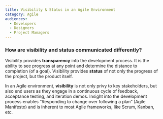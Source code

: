 ```yaml
---
title: Visibility & Status in an Agile Environment
category: Agile
audiences:
  - Developers
  - Designers
  - Project Managers
---
```


### How are visibility and status communicated differently?
Visibility provides **transparency** into the development process. It is the ability to see progress at any point and determine the distance to completion (of a goal). Visibility provides **status** of not only the progress of the project, but the product itself.

In an Agile environment, **visibility** is not only privy to key stakeholders, but also end users as they engage in a continuous cycle of feedback, acceptance testing, and iteration demos. Insight into the development process enables “Responding to change over following a plan” (Agile Manifesto) and is inherent to most Agile frameworks, like Scrum, Kanban, etc.
